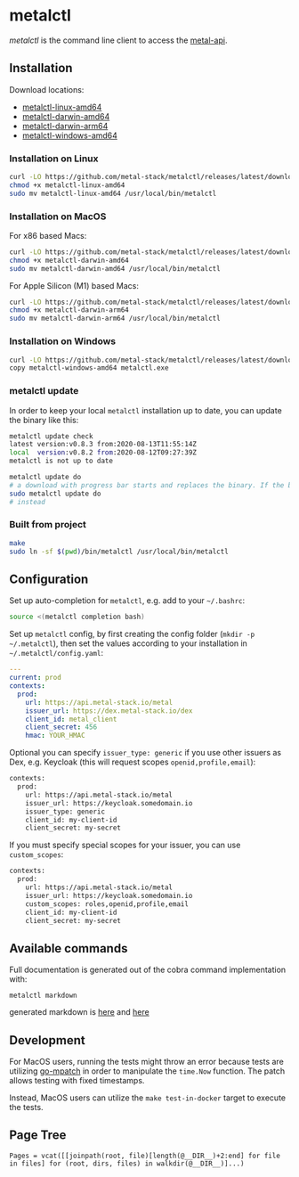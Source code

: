 # metalctl

*metalctl* is the command line client to access the [metal-api](https://github.com/metal-stack/metal-api).

## Installation

Download locations:

- [metalctl-linux-amd64](https://github.com/metal-stack/metalctl/releases/latest/download/metalctl-linux-amd64)
- [metalctl-darwin-amd64](https://github.com/metal-stack/metalctl/releases/latest/download/metalctl-darwin-amd64)
- [metalctl-darwin-arm64](https://github.com/metal-stack/metalctl/releases/latest/download/metalctl-darwin-arm64)
- [metalctl-windows-amd64](https://github.com/metal-stack/metalctl/releases/latest/download/metalctl-windows-amd64)

### Installation on Linux

```bash
curl -LO https://github.com/metal-stack/metalctl/releases/latest/download/metalctl-linux-amd64
chmod +x metalctl-linux-amd64
sudo mv metalctl-linux-amd64 /usr/local/bin/metalctl
```

### Installation on MacOS

For x86 based Macs:

```bash
curl -LO https://github.com/metal-stack/metalctl/releases/latest/download/metalctl-darwin-amd64
chmod +x metalctl-darwin-amd64
sudo mv metalctl-darwin-amd64 /usr/local/bin/metalctl
```

For Apple Silicon (M1) based Macs:

```bash
curl -LO https://github.com/metal-stack/metalctl/releases/latest/download/metalctl-darwin-arm64
chmod +x metalctl-darwin-arm64
sudo mv metalctl-darwin-arm64 /usr/local/bin/metalctl
```

### Installation on Windows

```bash
curl -LO https://github.com/metal-stack/metalctl/releases/latest/download/metalctl-windows-amd64
copy metalctl-windows-amd64 metalctl.exe
```

### metalctl update

In order to keep your local `metalctl` installation up to date, you can update the binary like this:

```bash
metalctl update check
latest version:v0.8.3 from:2020-08-13T11:55:14Z
local  version:v0.8.2 from:2020-08-12T09:27:39Z
metalctl is not up to date

metalctl update do
# a download with progress bar starts and replaces the binary. If the binary has root permissions please execute
sudo metalctl update do
# instead
```

### Built from project

```bash
make
sudo ln -sf $(pwd)/bin/metalctl /usr/local/bin/metalctl
```

## Configuration

Set up auto-completion for `metalctl`, e.g. add to your `~/.bashrc`:

```bash
source <(metalctl completion bash)
```

Set up `metalctl` config, by first creating the config folder (`mkdir -p ~/.metalctl`), then set the values according to your installation in `~/.metalctl/config.yaml`:

```yaml
---
current: prod
contexts:
  prod:
    url: https://api.metal-stack.io/metal
    issuer_url: https://dex.metal-stack.io/dex
    client_id: metal_client
    client_secret: 456
    hmac: YOUR_HMAC
```

Optional you can specify `issuer_type: generic` if you use other issuers as Dex, e.g. Keycloak (this will request scopes `openid,profile,email`):

```bash
contexts:
  prod:
    url: https://api.metal-stack.io/metal
    issuer_url: https://keycloak.somedomain.io
    issuer_type: generic
    client_id: my-client-id
    client_secret: my-secret
```

If you must specify special scopes for your issuer, you can use `custom_scopes`:

```bash
contexts:
  prod:
    url: https://api.metal-stack.io/metal
    issuer_url: https://keycloak.somedomain.io
    custom_scopes: roles,openid,profile,email
    client_id: my-client-id
    client_secret: my-secret
```

## Available commands

Full documentation is generated out of the cobra command implementation with:

`metalctl markdown`

generated markdown is [here](docs/metalctl.md) and [here](https://docs.metal-stack.io/stable/external/metalctl/README/)

## Development

For MacOS users, running the tests might throw an error because tests are utilizing [go-mpatch](https://github.com/undefinedlabs/go-mpatch) in order to manipulate the `time.Now` function. The patch allows testing with fixed timestamps.

Instead, MacOS users can utilize the `make test-in-docker` target to execute the tests.

## Page Tree

```@contents
Pages = vcat([[joinpath(root, file)[length(@__DIR__)+2:end] for file in files] for (root, dirs, files) in walkdir(@__DIR__)]...)
```
